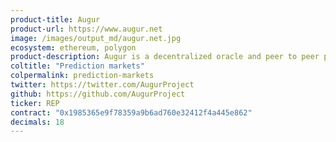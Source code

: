 ```yaml
---
product-title: Augur
product-url: https://www.augur.net
image: /images/output_md/augur.net.jpg
ecosystem: ethereum, polygon
product-description: Augur is a decentralized oracle and peer to peer protocol for prediction markets.
coltitle: "Prediction markets"
colpermalink: prediction-markets
twitter: https://twitter.com/AugurProject
github: https://github.com/AugurProject
ticker: REP
contract: "0x1985365e9f78359a9b6ad760e32412f4a445e862"
decimals: 18
---
```

